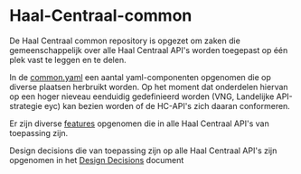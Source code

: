 # Haal-Centraal-common

De Haal Centraal common repository is opgezet om zaken die gemeenschappelijk over alle Haal Centraal API's worden toegepast op één plek vast te leggen en te delen. 

In de [common.yaml](./api-specificatie/common.yaml) een aantal yaml-componenten opgenomen die op diverse plaatsen herbruikt worden. Op het moment dat onderdelen hiervan op een hoger nieveau eenduidig gedefinieerd worden (VNG, Landelijke API-strategie eyc) kan bezien worden of de HC-API's zich daaran conformeren.

Er zijn diverse [features](./features) opgenomen die in alle Haal Centraal API's van toepassing zijn. 

Design decisions die van toepassing zijn op alle Haal Centraal API's zijn opgenomen in het [Design Decisions](./docs/design_decisions.md) document
